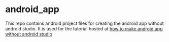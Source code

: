 # android_app
This repo contains android project files for creating the android app without android studio. It is used for the tutorial hosted at [how to make android app without android studio](https://youtu.be/qGTUDQfgy3s)
